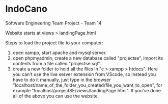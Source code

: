 # IndoCano
Software Engineering Team Project - Team 14

Website starts at views > landingPage.html 


Steps to load the project file to your computer:
1. open xampp, start apache and mysql server.
2. open phpmyadmin, create a new database called "projectse", import its contents from a file called "projectse.sql".
3. create a new folder to hold all the files in "c > xampp > htdocs".
Here you can't use the live server extension from VScode, so instead you have to do it manually, just type in the browser "localhost/name_of_the_folder_you_created/file_you_want_to_open", for example "localhost/projectSE/views/landingPage.html".
If you've done all of the above you can use the website.
